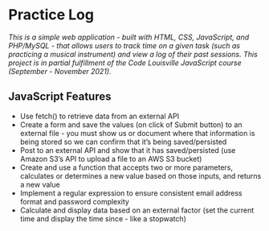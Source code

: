 # Practice Log

*This is a simple web application - built with HTML, CSS, JavaScript, and PHP/MySQL - that allows users to track time on a given task (such as practicing a musical instrument) and view a log of their past sessions. This project is in partial fulfillment of the Code Louisville JavaScript course (September - November 2021).*

## JavaScript Features

- Use fetch() to retrieve data from an external API
- Create a form and save the values (on click of Submit button) to an external file - you must show us or document where that information is being stored so we can confirm that it’s being saved/persisted
- Post to an external API and show that it has saved/persisted (use Amazon S3’s API to upload a file to an AWS S3 bucket)
- Create and use a function that accepts two or more parameters, calculates or determines a new value based on those inputs, and returns a new value
- Implement a regular expression to ensure consistent email address format and password complexity
- Calculate and display data based on an external factor (set the current time and display the time since - like a stopwatch)
